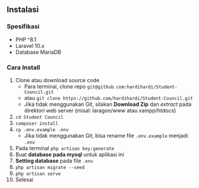 ## Instalasi

### Spesifikasi
- PHP ^8.1
- Laravel 10.x
- Database MariaDB

### Cara Install

1. Clone atau download source code
    - Para terminal, clone repo `git@github.com:hardihardi/Student-Council.git`
    - atau `git clone https://github.com/hardihardi/Student-Council.git`
    - Jika tidak menggunakan Git, silakan **Download Zip** dan *extract* pada direktori web server (misal: laragon/www atau xampp/htdocs)
2. `cd Student Council`
3. `composer install`
4. `cp .env.example .env`
    - Jika tidak menggunakan Git, bisa rename file `.env.example` menjadi `.env`
5. Pada terminal `php artisan key:generate`
6. Buat **database pada mysql** untuk aplikasi ini
7. **Setting database** pada file `.env`
8. `php artisan migrate --seed`
9. `php artisan serve`
10. Selesai
